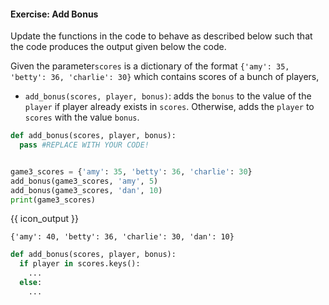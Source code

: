 #### Exercise: Add Bonus

Update the functions in the code to behave as described below such that the code produces the output given below the code.

Given the parameter`scores` is a dictionary of the format `{'amy': 35, 'betty': 36, 'charlie': 30}` which contains scores of a bunch of players,
* `add_bonus(scores, player, bonus)`: adds the `bonus` to the value of the `player` if player already exists in `scores`. Otherwise, adds the `player` to `scores` with the value `bonus`.


```python
def add_bonus(scores, player, bonus):
  pass #REPLACE WITH YOUR CODE!


game3_scores = {'amy': 35, 'betty': 36, 'charlie': 30}    
add_bonus(game3_scores, 'amy', 5)
add_bonus(game3_scores, 'dan', 10)
print(game3_scores)
```
{{ icon_output }}
```
{'amy': 40, 'betty': 36, 'charlie': 30, 'dan': 10}
```

<panel type="seamless" header="%%:bulb: Partial solution%%">

```python
def add_bonus(scores, player, bonus):
  if player in scores.keys():
    ...
  else:
    ...
```

</panel>